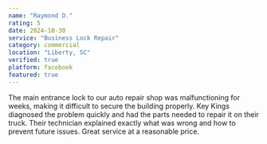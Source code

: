 ```yaml
---
name: "Raymond D."
rating: 5
date: 2024-10-30
service: "Business Lock Repair"
category: commercial
location: "Liberty, SC"
verified: true
platform: facebook
featured: true
---
```


The main entrance lock to our auto repair shop was malfunctioning for weeks, making it difficult to secure the building properly. Key Kings diagnosed the problem quickly and had the parts needed to repair it on their truck. Their technician explained exactly what was wrong and how to prevent future issues. Great service at a reasonable price.
